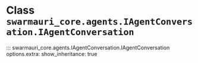 # Class `swarmauri_core.agents.IAgentConversation.IAgentConversation`

::: swarmauri_core.agents.IAgentConversation.IAgentConversation
    options.extra:
      show_inheritance: true


